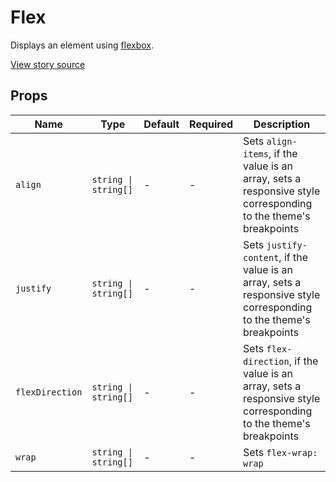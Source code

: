 # Flex

Displays an element using [flexbox][1].

[View story source](https://github.com/balena-io-modules/rendition/blob/master/src/stories/Flex.js)

## Props

| Name          | Type      | Default   | Required   | Description                                          |
| ------ | ------ | --------- | ---------- | ------------- |
| `align`      | <code>string &#124; string[]</code> | - | - | Sets `align-items`, if the value is an array, sets a responsive style corresponding to the theme's breakpoints
| `justify`      | <code>string &#124; string[]</code> | - | - | Sets `justify-content`, if the value is an array, sets a responsive style corresponding to the theme's breakpoints
| `flexDirection`      | <code>string &#124; string[]</code> | - | - | Sets `flex-direction`, if the value is an array, sets a responsive style corresponding to the theme's breakpoints
| `wrap`      | <code>string &#124; string[]</code> | - | - | Sets `flex-wrap: wrap`

[1]: https://developer.mozilla.org/en-US/docs/Web/CSS/CSS_Flexible_Box_Layout/Basic_Concepts_of_Flexbox
